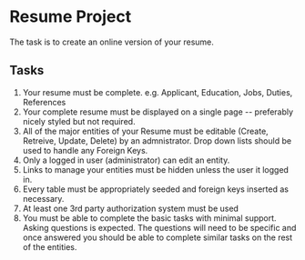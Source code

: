 # Resume Project

The task is to create an online version of your resume. 

## Tasks
1. Your resume must be complete. e.g. Applicant, Education, Jobs, Duties, References
2. Your complete resume must be displayed on a single page -- preferably nicely styled but not required.
3. All of the major entities of your Resume must be editable (Create, Retreive, Update, Delete) by an admnistrator. Drop down lists should be used to handle any Foreign Keys.
4. Only a logged in user (administrator) can edit an entity.
5. Links to manage your entities must be hidden unless the user it logged in.
6. Every table must be appropriately seeded and foreign keys inserted as necessary.
7. At least one 3rd party authorization system must be used
8. You must be able to complete the basic tasks with minimal support. Asking questions is expected. The questions will need to be specific and once answered you should be able to complete similar tasks on the rest of the entities.

